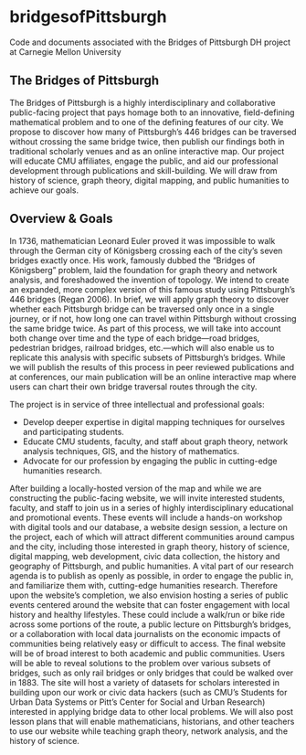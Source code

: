 # bridgesofPittsburgh
Code and documents associated with the Bridges of Pittsburgh DH project at Carnegie Mellon University

## The Bridges of Pittsburgh
The Bridges of Pittsburgh is a highly interdisciplinary and collaborative public-facing project that pays homage both to an innovative, field-defining mathematical problem and to one of the defining features of our city. We propose to discover how many of Pittsburgh’s 446 bridges can be traversed without crossing the same bridge twice, then publish our findings both in traditional scholarly venues and as an online interactive map. Our project will educate CMU affiliates, engage the public, and aid our professional development through publications and skill-building. We will draw from history of science, graph theory, digital mapping, and public humanities to achieve our goals.

## Overview & Goals
In 1736, mathematician Leonard Euler proved it was impossible to walk through the German city of Königsberg crossing each of the city’s seven bridges exactly once. His work, famously dubbed the “Bridges of Königsberg” problem, laid the foundation for graph theory and network analysis, and foreshadowed the invention of topology.
We intend to create an expanded, more complex version of this famous study using Pittsburgh’s 446 bridges (Regan 2006). In brief, we will apply graph theory to discover whether each Pittsburgh bridge can be traversed only once in a single journey, or if not, how long one can travel within Pittsburgh without crossing the same bridge twice. As part of this process, we will take into account both change over time and the type of each bridge—road bridges, pedestrian bridges, railroad bridges, etc.—which will also enable us to replicate this analysis with specific subsets of Pittsburgh’s bridges. While we will publish the results of this process in peer reviewed publications and at conferences, our main publication will be an online interactive map where users can chart their own bridge traversal routes through the city. 

The project is in service of three intellectual and professional goals:
* Develop deeper expertise in digital mapping techniques for ourselves and participating students.
* Educate CMU students, faculty, and staff about graph theory, network analysis techniques, GIS, and the history of mathematics.
* Advocate for our profession by engaging the public in cutting-edge humanities research.

After building a locally-hosted version of the map and while we are constructing the public-facing website, we will invite interested students, faculty, and staff to join us in a series of highly interdisciplinary educational and promotional events. These events will include a hands-on workshop with digital tools and our database, a website design session, a lecture on the project, each of which will attract different communities around campus and the city, including those interested in graph theory, history of science, digital mapping, web development, civic data collection, the history and geography of Pittsburgh, and public humanities.
A vital part of our research agenda is to publish as openly as possible, in order to engage the public in, and familiarize them with, cutting-edge humanities research. Therefore upon the website’s completion, we also envision hosting a series of public events centered around the website that can foster engagement with local history and healthy lifestyles. These could include a walk/run or bike ride across some portions of the route, a public lecture on Pittsburgh’s bridges, or a collaboration with local data journalists on the economic impacts of communities being relatively easy or difficult to access. 
The final website will be of broad interest to both academic and public communities. Users will be able to reveal solutions to the problem over various subsets of bridges, such as only rail bridges or only bridges that could be walked over in 1883. The site will host a variety of datasets for scholars interested in building upon our work or civic data hackers (such as CMU’s Students for Urban Data Systems or Pitt’s Center for Social and Urban Research) interested in applying bridge data to other local problems. We will also post lesson plans that will enable mathematicians, historians, and other teachers to use our website while teaching graph theory, network analysis, and the history of science.